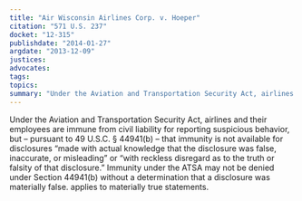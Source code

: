 ```yaml
---
title: "Air Wisconsin Airlines Corp. v. Hoeper"
citation: "571 U.S. 237"
docket: "12-315"
publishdate: "2014-01-27"
argdate: "2013-12-09"
justices:
advocates:
tags:
topics:
summary: "Under the Aviation and Transportation Security Act, airlines and their employees are immune from civil liability for reporting suspicious behavior, but – pursuant to 49 U.S.C. § 44941(b) – that immunity is not available for disclosures “made with actual knowledge that the disclosure was false, inaccurate, or misleading” or “with reckless disregard as to the truth or falsity of that disclosure.” Immunity under the ATSA may not be denied under Section 44941(b) without a determination that a disclosure was materially false. applies to materially true statements."
---
```

Under the Aviation and Transportation Security Act, airlines and their employees are immune from civil liability for reporting suspicious behavior, but – pursuant to 49 U.S.C. § 44941(b) – that immunity is not available for disclosures “made with actual knowledge that the disclosure was false, inaccurate, or misleading” or “with reckless disregard as to the truth or falsity of that disclosure.” Immunity under the ATSA may not be denied under Section 44941(b) without a determination that a disclosure was materially false. applies to materially true statements.

